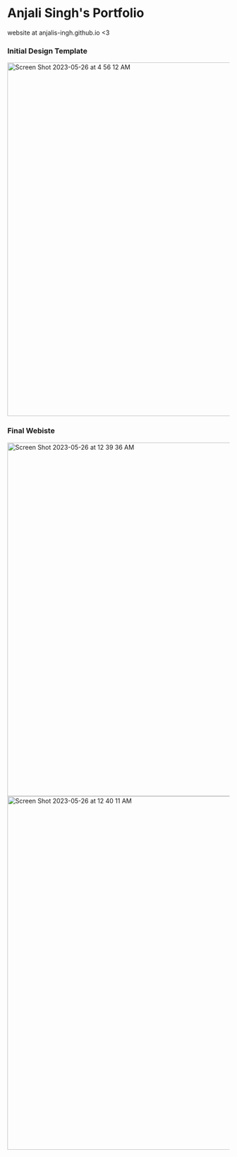 # Anjali Singh's Portfolio
website at anjalis-ingh.github.io <3

### Initial Design Template
<img width="800" alt="Screen Shot 2023-05-26 at 4 56 12 AM" src="https://github.com/anjalis-ingh/anjalis-ingh.github.io/assets/96373072/0bfe37e3-a754-4206-a5cd-9a3c8ab8069f">

### Final Webiste 
<img width="800" alt="Screen Shot 2023-05-26 at 12 39 36 AM" src="https://github.com/anjalis-ingh/anjalis-ingh.github.io/assets/96373072/2df899fb-4df6-4f19-b955-908be55a9778">
<img width="800" alt="Screen Shot 2023-05-26 at 12 40 11 AM" src="https://github.com/anjalis-ingh/anjalis-ingh.github.io/assets/96373072/c5d7e9df-b4dd-479a-a456-ceff4793ff1a">
